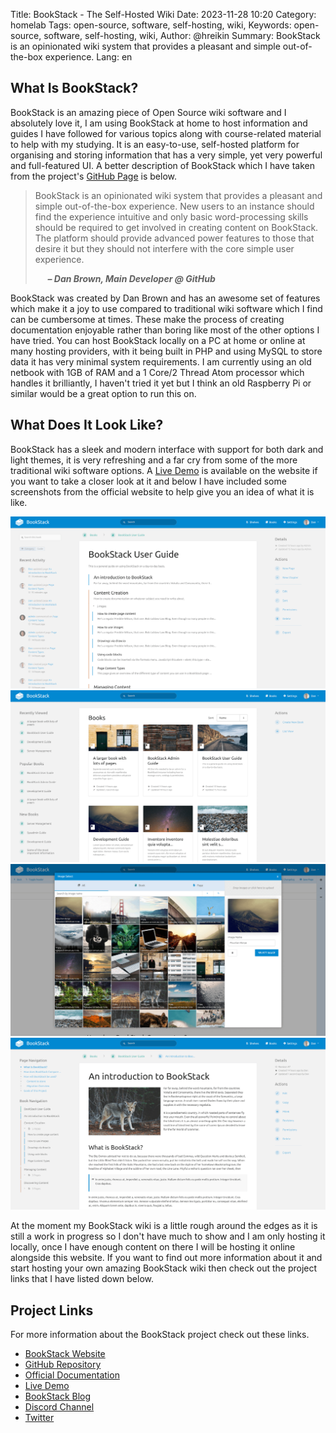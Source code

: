 Title: BookStack - The Self-Hosted Wiki 
Date: 2023-11-28 10:20
Category: homelab
Tags: open-source, software, self-hosting, wiki,
Keywords: open-source, software, self-hosting, wiki,
Author: @hreikin
Summary: BookStack is an opinionated wiki system that provides a pleasant and simple out-of-the-box experience.
Lang: en

## What Is BookStack?

BookStack is an amazing piece of Open Source wiki software and I absolutely love it, I am using BookStack at home to host information and guides I have followed for various topics along with course-related material to help with my studying. It is an easy-to-use, self-hosted platform for organising and storing information that has a very simple, yet very powerful and full-featured UI. A better description of BookStack which I have taken from the project's [GitHub Page](https://github.com/BookStackApp/BookStack) is below.

>BookStack is an opinionated wiki system that provides a pleasant and simple out-of-the-box experience. New users to an instance should find the experience intuitive and only basic word-processing skills should be required to get involved in creating content on BookStack. The platform should provide advanced power features to those that desire it but they should not interfere with the core simple user experience.
>
> &nbsp;&nbsp;&nbsp;&nbsp; **<cite>&ndash; Dan Brown, Main Developer @ GitHub</cite>**

BookStack was created by Dan Brown and has an awesome set of features which make it a joy to use compared to traditional wiki software which I find can be cumbersome at times. These make the process of creating documentation enjoyable rather than boring like most of the other options I have tried. You can host BookStack locally on a PC at home or online at many hosting providers, with it being built in PHP and using MySQL to store data it has very minimal system requirements. I am currently using an old netbook with 1GB of RAM and a 1 Core/2 Thread Atom processor which handles it brilliantly, I haven't tried it yet but I think an old Raspberry Pi or similar would be a great option to run this on.

## What Does It Look Like?

BookStack has a sleek and modern interface with support for both dark and light themes, it is very refreshing and a far cry from some of the more traditional wiki software options. A [Live Demo](https://demo.bookstackapp.com/login?email=admin@example.com&password=password) is available on the website if you want to take a closer look at it and below I have included some screenshots from the official website to help give you an idea of what it is like.

<a href="/images/bookstack-book-overview-1977x1080.png" target="_blank">
    <img src="/images/bookstack-book-overview-1977x1080.png" />
</a>
<a href="/images/bookstack-books-view-1977x1080.png" target="_blank">
    <img src="/images/bookstack-books-view-1977x1080.png" />
</a>
<a href="/images/bookstack-image-manager-1977x1080.png" target="_blank">
    <img src="/images/bookstack-image-manager-1977x1080.png" />
</a>
<a href="/images/bookstack-page-view-1977x1080.png" target="_blank">
    <img src="/images/bookstack-page-view-1977x1080.png" />
</a>

At the moment my BookStack wiki is a little rough around the edges as it is still a work in progress so I don't have much to show and I am only hosting it locally, once I have enough content on there I will be hosting it online alongside this website. If you want to find out more information about it and start hosting your own amazing BookStack wiki then check out the project links that I have listed down below.

## Project Links

For more information about the BookStack project check out these links.

- [BookStack Website](https://www.bookstackapp.com/)
- [GitHub Repository](https://github.com/BookStackApp/BookStack)
- [Official Documentation](https://www.bookstackapp.com/docs)
- [Live Demo](https://demo.bookstackapp.com/login?email=admin@example.com&password=password)
- [BookStack Blog](https://www.bookstackapp.com/blog)
- [Discord Channel](https://discord.gg/ztkBqR2)
- [Twitter](https://twitter.com/bookstack_app)

